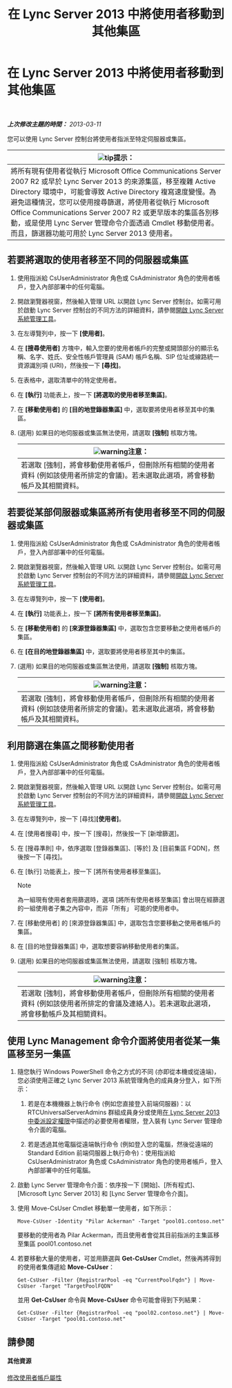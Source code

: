 ﻿---
title: 在 Lync Server 2013 中將使用者移動到其他集區
TOCTitle: 在 Lync Server 2013 中將使用者移動到其他集區
ms:assetid: e7b4968c-0e9d-4d56-b5f1-9edf0f7206f8
ms:mtpsurl: https://technet.microsoft.com/zh-tw/library/Gg182600(v=OCS.15)
ms:contentKeyID: 49292651
ms.date: 08/24/2015
mtps_version: v=OCS.15
ms.translationtype: HT
---

# 在 Lync Server 2013 中將使用者移動到其他集區

 

_**上次修改主題的時間：** 2013-03-11_

您可以使用 Lync Server 控制台將使用者指派至特定伺服器或集區。

<table>
<thead>
<tr class="header">
<th><img src="images/JJ205025.tip(OCS.15).gif" title="tip" alt="tip" />提示：</th>
</tr>
</thead>
<tbody>
<tr class="odd">
<td>將所有現有使用者從執行 Microsoft Office Communications Server 2007 R2 或早於 Lync Server 2013 的來源集區，移至複雜 Active Directory 環境中，可能會導致 Active Directory 複寫速度變慢。為避免這種情況，您可以使用搜尋篩選，將使用者從執行 Microsoft Office Communications Server 2007 R2 或更早版本的集區各別移動，或是使用 Lync Server 管理命令介面透過 Cmdlet 移動使用者。而且，篩選器功能可用於 Lync Server 2013 使用者。</td>
</tr>
</tbody>
</table>


## 若要將選取的使用者移至不同的伺服器或集區

1.  使用指派給 CsUserAdministrator 角色或 CsAdministrator 角色的使用者帳戶，登入內部部署中的任何電腦。

2.  開啟瀏覽器視窗，然後輸入管理 URL 以開啟 Lync Server 控制台。如需可用於啟動 Lync Server 控制台的不同方法的詳細資料，請參閱[開啟 Lync Server 系統管理工具](lync-server-2013-open-lync-server-administrative-tools.md)。

3.  在左導覽列中，按一下 **\[使用者\]**。

4.  在 **\[搜尋使用者\]** 方塊中，輸入您要的使用者帳戶的完整或開頭部分的顯示名稱、名字、姓氏、安全性帳戶管理員 (SAM) 帳戶名稱、SIP 位址或線路統一資源識別項 (URI)，然後按一下 **\[尋找\]**。

5.  在表格中，選取清單中的特定使用者。

6.  在 **\[執行\]** 功能表上，按一下 **\[將選取的使用者移至集區\]**。

7.  在 **\[移動使用者\]** 的 **\[目的地登錄器集區\]** 中，選取要將使用者移至其中的集區。

8.  (選用) 如果目的地伺服器或集區無法使用，請選取 **\[強制\]** 核取方塊。
    
    <table>
    <thead>
    <tr class="header">
    <th><img src="images/Hh202161.warning(OCS.15).gif" title="warning" alt="warning" />注意：</th>
    </tr>
    </thead>
    <tbody>
    <tr class="odd">
    <td>若選取 [強制]，將會移動使用者帳戶，但刪除所有相關的使用者資料 (例如該使用者所排定的會議)。若未選取此選項，將會移動帳戶及其相關資料。</td>
    </tr>
    </tbody>
    </table>


## 若要從某部伺服器或集區將所有使用者移至不同的伺服器或集區

1.  使用指派給 CsUserAdministrator 角色或 CsAdministrator 角色的使用者帳戶，登入內部部署中的任何電腦。

2.  開啟瀏覽器視窗，然後輸入管理 URL 以開啟 Lync Server 控制台。如需可用於啟動 Lync Server 控制台的不同方法的詳細資料，請參閱[開啟 Lync Server 系統管理工具](lync-server-2013-open-lync-server-administrative-tools.md)。

3.  在左導覽列中，按一下 **\[使用者\]**。

4.  在 **\[執行\]** 功能表上，按一下 **\[將所有使用者移至集區\]**。

5.  在 **\[移動使用者\]** 的 **\[來源登錄器集區\]** 中，選取包含您要移動之使用者帳戶的集區。

6.  在 **\[在目的地登錄器集區\]** 中，選取要將使用者移至其中的集區。

7.  (選用) 如果目的地伺服器或集區無法使用，請選取 **\[強制\]** 核取方塊。
    
    <table>
    <thead>
    <tr class="header">
    <th><img src="images/Hh202161.warning(OCS.15).gif" title="warning" alt="warning" />注意：</th>
    </tr>
    </thead>
    <tbody>
    <tr class="odd">
    <td>若選取 [強制]，將會移動使用者帳戶，但刪除所有相關的使用者資料 (例如該使用者所排定的會議)。若未選取此選項，將會移動帳戶及其相關資料。</td>
    </tr>
    </tbody>
    </table>


## 利用篩選在集區之間移動使用者

1.  使用指派給 CsUserAdministrator 角色或 CsAdministrator 角色的使用者帳戶，登入內部部署中的任何電腦。

2.  開啟瀏覽器視窗，然後輸入管理 URL 以開啟 Lync Server 控制台。如需可用於啟動 Lync Server 控制台的不同方法的詳細資料，請參閱[開啟 Lync Server 系統管理工具](lync-server-2013-open-lync-server-administrative-tools.md)。

3.  在左導覽列中，按一下 \[尋找\]**\[使用者\]**。

4.  在 \[使用者搜尋\] 中，按一下 \[搜尋\]，然後按一下 \[新增篩選\]。

5.  在 \[搜尋準則\] 中，依序選取 \[登錄器集區\]、\[等於\] 及 \[目前集區 FQDN\]，然後按一下 \[尋找\]。

6.  在 \[執行\] 功能表上，按一下 \[將所有使用者移至集區\]。
    
    > [!NOTE]  
    > 為一組現有使用者套用篩選時，選項 [將所有使用者移至集區] 會出現在經篩選的一組使用者子集之內容中，而非「所有」 可能的使用者中。
    


7.  在 \[移動使用者\] 的 \[來源登錄器集區\] 中，選取包含您要移動之使用者帳戶的集區。

8.  在 \[目的地登錄器集區\] 中，選取想要容納移動使用者的集區。

9.  (選用) 如果目的地伺服器或集區無法使用，請選取 \[強制\] 核取方塊。
    
    <table>
    <thead>
    <tr class="header">
    <th><img src="images/Hh202161.warning(OCS.15).gif" title="warning" alt="warning" />注意：</th>
    </tr>
    </thead>
    <tbody>
    <tr class="odd">
    <td>若選取 [強制]，將會移動使用者帳戶，但刪除所有相關的使用者資料 (例如該使用者所排定的會議及連絡人)。若未選取此選項，將會移動帳戶及其相關資料。</td>
    </tr>
    </tbody>
    </table>


## 使用 Lync Management 命令介面將使用者從某一集區移至另一集區

1.  隨您執行 Windows PowerShell 命令之方式的不同 (亦即從本機或從遠端)，您必須使用正確之 Lync Server 2013 系統管理角色的成員身分登入，如下所示：
    
    1.  若是在本機機器上執行命令 (例如您直接登入前端伺服器)：以 RTCUniversalServerAdmins 群組成員身分或使用[在 Lync Server 2013 中委派設定權限](lync-server-2013-delegate-setup-permissions.md)中描述的必要使用者權限，登入裝有 Lync Server 管理命令介面的電腦。
    
    2.  若是透過其他電腦從遠端執行命令 (例如登入您的電腦，然後從遠端的 Standard Edition 前端伺服器上執行命令)：使用指派給 CsUserAdministrator 角色或 CsAdministrator 角色的使用者帳戶，登入內部部署中的任何電腦。

2.  啟動 Lync Server 管理命令介面：依序按一下 \[開始\]、\[所有程式\]、\[Microsoft Lync Server 2013\] 和 \[Lync Server 管理命令介面\]。

3.  使用 Move-CsUser Cmdlet 移動單一使用者，如下所示：
    
        Move-CsUser -Identity "Pilar Ackerman" -Target "pool01.contoso.net"
    
    要移動的使用者為 Pilar Ackerman，而且使用者會從其目前指派的主集區移至集區 pool01.contoso.net

4.  若要移動大量的使用者，可並用篩選與 **Get-CsUser** Cmdlet，然後再將得到的使用者集傳遞給 **Move-CsUser**：
    
        Get-CsUser -Filter {RegistrarPool -eq "CurrentPoolFqdn"} | Move-CsUser -Target "TargetPoolFQDN"
    
    並用 **Get-CsUser** 命令與 **Move-CsUser** 命令可能會得到下列結果：
    
        Get-CsUser -Filter {RegistrarPool -eq "pool02.contoso.net"} | Move-CsUser -Target "pool01.contoso.net"

## 請參閱

#### 其他資源

[修改使用者帳戶屬性](lync-server-2013-modifying-user-account-properties.md)

